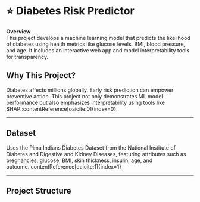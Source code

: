 # ⭐ Diabetes Risk Predictor

**Overview**  
This project develops a machine learning model that predicts the likelihood of diabetes using health metrics like glucose levels, BMI, blood pressure, and age. It includes an interactive web app and model interpretability tools for transparency.


## Why This Project?
Diabetes affects millions globally. Early risk prediction can empower preventive action. This project not only demonstrates ML model performance but also emphasizes interpretability using tools like SHAP.:contentReference[oaicite:0]{index=0}

---

## Dataset
Uses the Pima Indians Diabetes Dataset from the National Institute of Diabetes and Digestive and Kidney Diseases, featuring attributes such as pregnancies, glucose, BMI, skin thickness, insulin, age, and outcome.:contentReference[oaicite:1]{index=1}

---

## Project Structure
